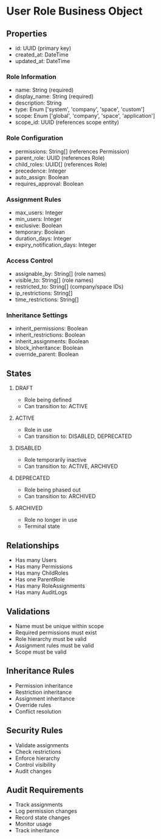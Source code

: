 # User Role Business Object

## Properties
- id: UUID (primary key)
- created_at: DateTime
- updated_at: DateTime

### Role Information
- name: String (required)
- display_name: String (required)
- description: String
- type: Enum ['system', 'company', 'space', 'custom']
- scope: Enum ['global', 'company', 'space', 'application']
- scope_id: UUID (references scope entity)

### Role Configuration
- permissions: String[] (references Permission)
- parent_role: UUID (references Role)
- child_roles: UUID[] (references Role)
- precedence: Integer
- auto_assign: Boolean
- requires_approval: Boolean

### Assignment Rules
- max_users: Integer
- min_users: Integer
- exclusive: Boolean
- temporary: Boolean
- duration_days: Integer
- expiry_notification_days: Integer

### Access Control
- assignable_by: String[] (role names)
- visible_to: String[] (role names)
- restricted_to: String[] (company/space IDs)
- ip_restrictions: String[]
- time_restrictions: String[]

### Inheritance Settings
- inherit_permissions: Boolean
- inherit_restrictions: Boolean
- inherit_assignments: Boolean
- block_inheritance: Boolean
- override_parent: Boolean

## States
1. DRAFT
   - Role being defined
   - Can transition to: ACTIVE

2. ACTIVE
   - Role in use
   - Can transition to: DISABLED, DEPRECATED

3. DISABLED
   - Role temporarily inactive
   - Can transition to: ACTIVE, ARCHIVED

4. DEPRECATED
   - Role being phased out
   - Can transition to: ARCHIVED

5. ARCHIVED
   - Role no longer in use
   - Terminal state

## Relationships
- Has many Users
- Has many Permissions
- Has many ChildRoles
- Has one ParentRole
- Has many RoleAssignments
- Has many AuditLogs

## Validations
- Name must be unique within scope
- Required permissions must exist
- Role hierarchy must be valid
- Assignment rules must be valid
- Scope must be valid

## Inheritance Rules
- Permission inheritance
- Restriction inheritance
- Assignment inheritance
- Override rules
- Conflict resolution

## Security Rules
- Validate assignments
- Check restrictions
- Enforce hierarchy
- Control visibility
- Audit changes

## Audit Requirements
- Track assignments
- Log permission changes
- Record state changes
- Monitor usage
- Track inheritance